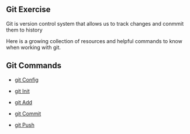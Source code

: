 ## Git Exercise 

Git is version control system that allows us to track changes and conmmit them to history 

Here is a growing collection of resources and helpful commands to know when working with git.

## Git Commands 

- [git Config](./Commands/Config.md)

- [git Init](./Commands/Init.md)

- [git Add](./Commands/Add.md)

- [git Commit](./Commands/Commit.md)

- [git Push](./Commands/Push.md)



